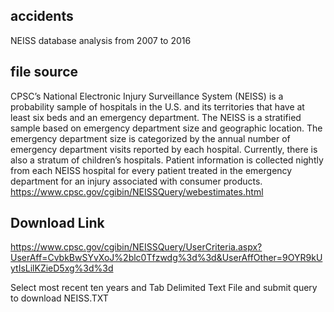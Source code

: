 ## accidents
NEISS database analysis from 2007 to 2016

## file source

CPSC’s National Electronic Injury Surveillance System (NEISS) is a probability sample of hospitals in the U.S. and its territories that have at least six beds and an emergency department. The NEISS is a stratified sample based on emergency department size and geographic location. The emergency department size is categorized by the annual number of emergency department visits reported by each hospital. Currently, there is also a stratum of children’s hospitals. Patient information is collected nightly from each NEISS hospital for every patient treated in the emergency department for an injury associated with consumer products.  https://www.cpsc.gov/cgibin/NEISSQuery/webestimates.html



## Download Link
https://www.cpsc.gov/cgibin/NEISSQuery/UserCriteria.aspx?UserAff=CvbkBwSYvXoJ%2blc0Tfzwdg%3d%3d&UserAffOther=9OYR9kUytIsLilKZieD5xg%3d%3d

Select most recent ten years and Tab Delimited Text File and submit query to download NEISS.TXT
